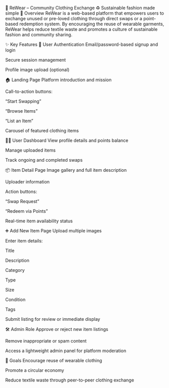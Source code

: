 👕 ReWear – Community Clothing Exchange
♻️ Sustainable fashion made simple
📘 Overview
ReWear is a web-based platform that empowers users to exchange unused or pre-loved clothing through direct swaps or a point-based redemption system. By encouraging the reuse of wearable garments, ReWear helps reduce textile waste and promotes a culture of sustainable fashion and community sharing.

✨ Key Features
🔐 User Authentication
Email/password-based signup and login

Secure session management

Profile image upload (optional)

🏠 Landing Page
Platform introduction and mission

Call-to-action buttons:

“Start Swapping”

“Browse Items”

“List an Item”

Carousel of featured clothing items

🧑‍💼 User Dashboard
View profile details and points balance

Manage uploaded items

Track ongoing and completed swaps

📦 Item Detail Page
Image gallery and full item description

Uploader information

Action buttons:

“Swap Request”

“Redeem via Points”

Real-time item availability status

➕ Add New Item Page
Upload multiple images

Enter item details:

Title

Description

Category

Type

Size

Condition

Tags

Submit listing for review or immediate display

🛠 Admin Role
Approve or reject new item listings

Remove inappropriate or spam content

Access a lightweight admin panel for platform moderation

🎯 Goals
Encourage reuse of wearable clothing

Promote a circular economy

Reduce textile waste through peer-to-peer clothing exchange


